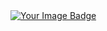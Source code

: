 

<!--
**suhuf/suhuf** is a ✨ _special_ ✨ repository because its `README.md` (this file) appears on your GitHub profile.

Here are some ideas to get you started:

- 🔭 I’m currently working on ...
- 🌱 I’m currently learning ...
- 👯 I’m looking to collaborate on ...
- 🤔 I’m looking for help with ...
- 💬 Ask me about ...
- 📫 How to reach me: ...
- 😄 Pronouns: ...
- ⚡ Fun fact: ...
-->


<a href="https://tryhackme.com/p/suhuf">
  <img src="https://tryhackme-badges.s3.amazonaws.com/suhuf.png1" alt="Your Image Badge" />
</a>


